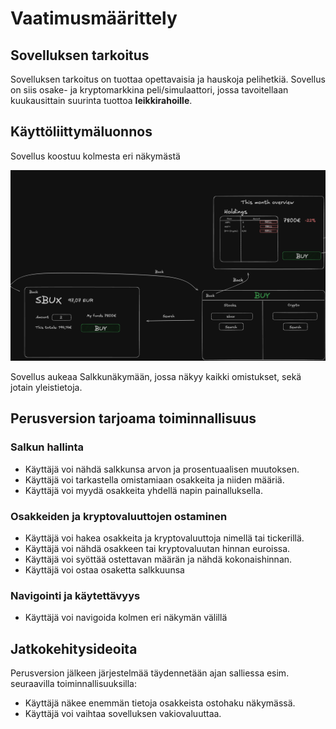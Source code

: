 # Vaatimusmäärittely

## Sovelluksen tarkoitus

Sovelluksen tarkoitus on tuottaa opettavaisia ja hauskoja pelihetkiä. Sovellus on siis osake- ja kryptomarkkina peli/simulaattori, jossa tavoitellaan kuukausittain suurinta tuottoa **leikkirahoille**.

## Käyttöliittymäluonnos

Sovellus koostuu kolmesta eri näkymästä

![](./kuvat/kayttoliittymaluonnos.png)

Sovellus aukeaa Salkkunäkymään, jossa näkyy kaikki omistukset, sekä jotain yleistietoja.

## Perusversion tarjoama toiminnallisuus

### Salkun hallinta

- Käyttäjä voi nähdä salkkunsa arvon ja prosentuaalisen muutoksen.
- Käyttäjä voi tarkastella omistamiaan osakkeita ja niiden määriä.
- Käyttäjä voi myydä osakkeita yhdellä napin painalluksella.

### Osakkeiden ja kryptovaluuttojen ostaminen

- Käyttäjä voi hakea osakkeita ja kryptovaluuttoja nimellä tai tickerillä.
- Käyttäjä voi nähdä osakkeen tai kryptovaluutan hinnan euroissa.
- Käyttäjä voi syöttää ostettavan määrän ja nähdä kokonaishinnan.
- Käyttäjä voi ostaa osaketta salkkuunsa

### Navigointi ja käytettävyys

- Käyttäjä voi navigoida kolmen eri näkymän välillä

## Jatkokehitysideoita

Perusversion jälkeen järjestelmää täydennetään ajan salliessa esim. seuraavilla toiminnallisuuksilla:

- Käyttäjä näkee enemmän tietoja osakkeista ostohaku näkymässä.
- Käyttäjä voi vaihtaa sovelluksen vakiovaluuttaa.
